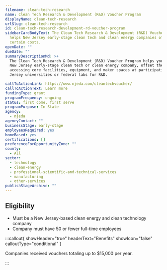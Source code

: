 ```yaml
---
filename: clean-tech-research
name: Clean Tech Research & Development (R&D) Voucher Program
displayName: clean-tech-research
urlSlug: clean-tech-research
id: clean-tech-research-development-rd-voucher-program
sidebarCardBodyText: The Clean Tech Research & Development (R&D) Voucher Program
  helps New Jersey early-stage clean tech and clean energy companies offset
  certain costs.
openDate: ""
dueDate: ""
summaryDescriptionMd: >+
  The Clean Tech Research & Development (R&D) Voucher Program helps you, as a
  New Jersey early-stage clean tech or clean energy company, offset the cost of
  accessing core facilities, equipment, and maker spaces at participating New
  Jersey universities or federal labs for R&D.

callToActionLink: https://www.njeda.com/cleantechvoucher/
callToActionText: Learn more
fundingType: grant
programFrequency: ongoing
status: first come, first serve
programPurpose: In State
agency:
  - njeda
agencyContact: ""
businessStage: early-stage
employeesRequired: yes
homeBased: yes
certifications: []
preferenceForOpportunityZone: ""
county:
  - All
sector:
  - technology
  - clean-energy
  - professional-scientific-and-technical-services
  - manufacturing
  - other-services
publishStageArchive: ""
---
```


## Eligibility

- Must be a New Jersey-based clean energy and clean technology company
- Company must have 50 or fewer full-time employees

:::callout{ showHeader="true" headerText="Benefits" showIcon="false" calloutType="conditional" }

Companies received vouchers totaling up to $15,000 per year.

:::

